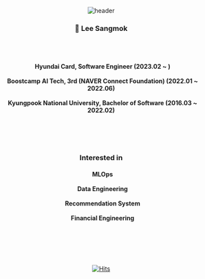 <div align="center">
  
![header](https://capsule-render.vercel.app/api?type=wave&section=header&color=ededed&fontColor=ffffff&height=150&fontSize=80&animation=fadeIn)
  
### 👋 Lee Sangmok 

  <br/>
  
<h4>
  <br/>
  &nbsp Hyundai Card, Software Engineer (2023.02 ~ )
  <br/>
  <br/>
  &nbsp Boostcamp AI Tech, 3rd (NAVER Connect Foundation) (2022.01 ~ 2022.06)
  <br/>
  <br/>
  &nbsp Kyungpook National University, Bachelor of Software (2016.03 ~ 2022.02)
</h4> 


<!--
[![GitHub stats](https://github-readme-stats.vercel.app/api?username=snmhz&bg_color=30,e96443,904e95,e96443&title_color=fff&text_color=fff&hide=stars&show_icons=true&icon_color=fff)](https://github.com/anuraghazra/github-readme-stats)
-->
  
  <br/>
  <br/>
  <br/>
  
<!--
<h3 align="center"> Tech Stack</h3>
<div>
  <img src="https://img.shields.io/badge/Python-3776AB?style=flat-square&logo=python&logoColor=white"/></a>&nbsp
  <img src="https://img.shields.io/badge/PyTorch-%23EE4C2C.svg?style=flat-square&logo=PyTorch&logoColor=white"/></a>&nbsp 
  <img src="https://img.shields.io/badge/FastAPI-005571?style=flat-square&logo=fastapi&logoColor=white"/></a>&nbsp 
  <img src="https://img.shields.io/badge/spring-%236DB33F.svg?style=flat-square&logo=spring&logoColor=white"/></a>&nbsp 
  <img src="https://img.shields.io/badge/docker-%230db7ed.svg?style=flat-square&logo=docker&logoColor=white"/></a>&nbsp 
  <img src="https://img.shields.io/badge/kubernetes-%23326ce5.svg?style=flat-square&logo=kubernetes&logoColor=white"/></a>&nbsp 
  <img src="https://img.shields.io/badge/AWS-%23FF9900.svg?style=flat-square&logo=amazon-aws&logoColor=white"/></a>&nbsp 
  <img src="https://img.shields.io/badge/GCP-4285F4?style=flat-square&logo=google-cloud&logoColor=white"/></a>&nbsp 
  <br/>
  <img src="https://img.shields.io/badge/Apache%20Airflow-017CEE?style=flat-square&logo=Apache%20Airflow&logoColor=white"/></a>&nbsp 
  <img src="https://img.shields.io/badge/Apache%20Kafka-000?style=flat-square&logo=apachekafka&logoColor=white"/></a>&nbsp 
  <img src="https://img.shields.io/badge/Apache_Spark-E35A16?style=flat-square&logo=apachespark&logoColor=white"/></a>&nbsp 
  <img src="https://img.shields.io/badge/ElasticSearch-005571?style=flat-square&logo=elasticsearch&logoColor=white"/></a>&nbsp 
  <img src="https://img.shields.io/badge/redis-%23DD0031.svg?&style=flat-square&logo=redis&logoColor=white"/></a>&nbsp 
</div>
[![Solved.ac](http://mazassumnida.wtf/api/mini/generate_badge?boj=snmhz325)](https://solved.ac/snmhz325)
-->

  
<h3 align="center"> Interested in</h3>
  <h4>
    &nbsp MLOps <br/> <br/>
    &nbsp Data Engineering <br/> <br/>
    &nbsp Recommendation System <br/> <br/>
    &nbsp Financial Engineering <br/> <br/>
  </h4>
  

  


  <br/>
  <br/>
  <br/>
  
[![Hits](https://hits.seeyoufarm.com/api/count/incr/badge.svg?url=https%3A%2F%2Fgithub.com%2FSNMHZ&count_bg=%23E96443&title_bg=%23555555&icon=github.svg&icon_color=%23E7E7E7&title=hits&edge_flat=false)](https://hits.seeyoufarm.com)
  
</div>

